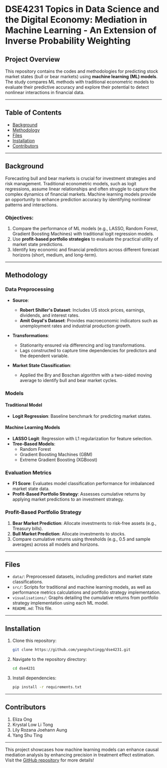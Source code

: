 # DSE4231 Topics in Data Science and the Digital Economy: Mediation in Machine Learning - An Extension of Inverse Probability Weighting

## Project Overview  

This repository contains the codes and methodologies for predicting stock market states (bull or bear markets) using **machine learning (ML) models**. The study compares ML methods with traditional econometric models to evaluate their predictive accuracy and explore their potential to detect nonlinear interactions in financial data.  

---

## Table of Contents  

- [Background](#background)  
- [Methodology](#methodology)  
- [Files](#files)  
- [Installation](#installation)  
- [Contributors](#contributors)  

---

## Background  

Forecasting bull and bear markets is crucial for investment strategies and risk management. Traditional econometric models, such as logit regressions, assume linear relationships and often struggle to capture the complex dynamics of financial markets. Machine learning models provide an opportunity to enhance prediction accuracy by identifying nonlinear patterns and interactions.  

### Objectives:  

1. Compare the performance of ML models (e.g., LASSO, Random Forest, Gradient Boosting Machines) with traditional logit regression models.  
2. Use **profit-based portfolio strategies** to evaluate the practical utility of market state predictions.  
3. Identify key economic and financial predictors across different forecast horizons (short, medium, and long-term).  

---

## Methodology  

### Data Preprocessing  

- **Source**:  
  - **Robert Shiller's Dataset**: Includes US stock prices, earnings, dividends, and interest rates.  
  - **Amit Goyal's Dataset**: Provides macroeconomic indicators such as unemployment rates and industrial production growth.  

- **Transformations**:  
  - Stationarity ensured via differencing and log transformations.  
  - Lags constructed to capture time dependencies for predictors and the dependent variable.  

- **Market State Classification**:  
  - Applied the Bry and Boschan algorithm with a two-sided moving average to identify bull and bear market cycles.  

### Models  

#### Traditional Model  
- **Logit Regression**: Baseline benchmark for predicting market states.  

#### Machine Learning Models  
- **LASSO Logit**: Regression with L1 regularization for feature selection.  
- **Tree-Based Models**:  
  - Random Forest  
  - Gradient Boosting Machines (GBM)  
  - Extreme Gradient Boosting (XGBoost)  

### Evaluation Metrics  
- **F1 Score**: Evaluates model classification performance for imbalanced market state data.  
- **Profit-Based Portfolio Strategy**: Assesses cumulative returns by applying market predictions to an investment strategy.  

### Profit-Based Portfolio Strategy  
1. **Bear Market Prediction**: Allocate investments to risk-free assets (e.g., Treasury bills).  
2. **Bull Market Prediction**: Allocate investments to stocks.  
3. Compare cumulative returns using thresholds (e.g., 0.5 and sample averages) across all models and horizons.  

---

## Files  

- `data/`: Preprocessed datasets, including predictors and market state classifications.  
- `src/`: Scripts for traditional and machine learning models, as well as performance metrics calculations and portfolio strategy implementation.  
- `visualisations/`: Graphs detailing the cumulative returns from portfolio strategy implementation using each ML model.    
- `README.md`: This file.  

---

## Installation  

1. Clone this repository:  
    ```bash  
    git clone https://github.com/yangshutingg/dse4231.git  
    ```  
2. Navigate to the repository directory:  
    ```bash  
    cd dse4231  
    ```  
3. Install dependencies:  
    ```bash  
    pip install -r requirements.txt  
    ```  

---

## Contributors  

1. Eliza Ong  
2. Krystal Low Li Tong
3. Lily Rozana Joehann Aung
4. Yang Shu Ting  

---

This project showcases how machine learning models can enhance causal mediation analysis by enhancing precision in treatment effect estimation. Visit the [GitHub repository](https://github.com/yangshutingg/dse4231) for more details!  
